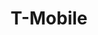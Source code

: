 ---
title: "T-Mobile"
url: /san-juan/t-mobile-the-mall-of-san-juan-boulevard/
shop: mobile phone
---